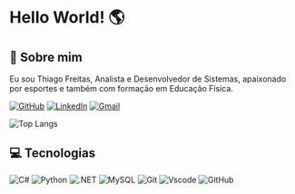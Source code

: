 
# Hello World! 🌎  



## 🚀 Sobre mim
Eu sou Thiago Freitas, Analista e Desenvolvedor de Sistemas, apaixonado por esportes e também com formação em Educação Física.

[![GitHub](https://img.shields.io/badge/GitHub-100000?style=for-the-badge&logo=github&logoColor=white)](https://github.com/thfreitas11)
[![LinkedIn](https://img.shields.io/badge/LinkedIn-0077B5?style=for-the-badge&logo=linkedin&logoColor=white)](https://www.linkedin.com/in/thiago-freitas-ba104858/) 
[![Gmail](https://img.shields.io/badge/Gmail-333333?style=for-the-badge&logo=gmail&logoColor=red)](mailto:thiagorbfreitass@gmail.com)

![Top Langs](https://github-readme-stats-git-masterrstaa-rickstaa.vercel.app/api/top-langs/?username=thfreitas11&layout=compact&bg_color=000&border_color=30A3DC&title_color=E94D5F&text_color=FFF)

## 💻 Tecnologias
![C#](https://img.shields.io/badge/C%23-239120?style=for-the-badge&logo=c-sharp&logoColor=white)
![Python](https://img.shields.io/badge/python-3670A0?style=for-the-badge&logo=python&logoColor=ffdd54)
![.NET](https://img.shields.io/badge/.NET-5C2D91?style=for-the-badge&logo=.net&logoColor=white)
![MySQL](https://img.shields.io/badge/MySQL-00000F?style=for-the-badge&logo=mysql&logoColor=white)
![Git](https://img.shields.io/badge/GIT-E44C30?style=for-the-badge&logo=git&logoColor=white)
![Vscode](https://img.shields.io/badge/Vscode-007ACC?style=for-the-badge&logo=visual-studio-code&logoColor=white)
![GitHub](https://img.shields.io/badge/GitHub-100000?style=for-the-badge&logo=github&logoColor=white)
